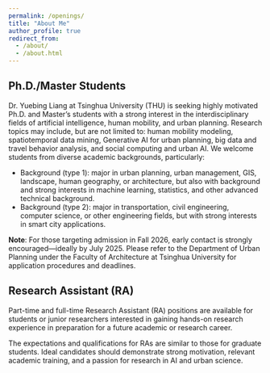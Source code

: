 ```yaml
---
permalink: /openings/
title: "About Me"
author_profile: true
redirect_from: 
  - /about/
  - /about.html
---
```


## Ph.D./Master Students
Dr. Yuebing Liang at Tsinghua University (THU) is seeking highly motivated Ph.D. and Master’s students with a strong interest in the interdisciplinary fields of artificial intelligence, human mobility, and urban planning. Research topics may include, but are not limited to: human mobility modeling, spatiotemporal data mining, Generative AI for urban planning, big data and travel behavior analysis, and social computing and urban AI. We welcome students from diverse academic backgrounds, particularly:
* Background (type 1): major in urban planning, urban management, GIS, landscape, human geography, or architecture, but also with background and strong interests in machine learning, statistics, and other advanced technical background.
* Background (type 2): major in transportation, civil engineering, computer science, or other engineering fields, but with strong interests in smart city applications.

**Note**: For those targeting admission in Fall 2026, early contact is strongly encouraged—ideally by July 2025. Please refer to the Department of Urban Planning under the Faculty of Architecture at Tsinghua University for application procedures and deadlines.

## Research Assistant (RA)
Part-time and full-time Research Assistant (RA) positions are available for students or junior researchers interested in gaining hands-on research experience in preparation for a future academic or research career.

The expectations and qualifications for RAs are similar to those for graduate students. Ideal candidates should demonstrate strong motivation, relevant academic training, and a passion for research in AI and urban science.
